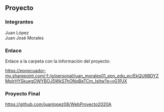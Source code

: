 ## Proyecto

### Integrantes
Juan López  
Juan José Morales

### Enlace
Enlace a la carpeta con la información del proyecto:

https://epnecuador-my.sharepoint.com/:f:/g/personal/juan_morales01_epn_edu_ec/EkQU6BDYZMpIrHYSkuegOWYBOJ5WkS7hONqBeTCm_Isltw?e=vG1PJX

### Proyecto Final
https://github.com/juanlopez08/WebProyecto2020A
